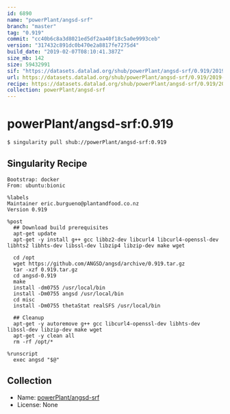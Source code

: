 ```yaml
---
id: 6890
name: "powerPlant/angsd-srf"
branch: "master"
tag: "0.919"
commit: "cc40b6c8a3d8021ed5df2aa40f18c5a0e9993ceb"
version: "317432c891dc0b470e2a8817fe7275d4"
build_date: "2019-02-07T08:10:41.387Z"
size_mb: 142
size: 59432991
sif: "https://datasets.datalad.org/shub/powerPlant/angsd-srf/0.919/2019-02-07-cc40b6c8-317432c8/317432c891dc0b470e2a8817fe7275d4.simg"
url: https://datasets.datalad.org/shub/powerPlant/angsd-srf/0.919/2019-02-07-cc40b6c8-317432c8/
recipe: https://datasets.datalad.org/shub/powerPlant/angsd-srf/0.919/2019-02-07-cc40b6c8-317432c8/Singularity
collection: powerPlant/angsd-srf
---
```


# powerPlant/angsd-srf:0.919

```bash
$ singularity pull shub://powerPlant/angsd-srf:0.919
```

## Singularity Recipe

```singularity
Bootstrap: docker
From: ubuntu:bionic

%labels
Maintainer eric.burgueno@plantandfood.co.nz
Version 0.919

%post
  ## Download build prerequisites
  apt-get update
  apt-get -y install g++ gcc libbz2-dev libcurl4 libcurl4-openssl-dev libhts2 libhts-dev libssl-dev libzip4 libzip-dev make wget

  cd /opt
  wget https://github.com/ANGSD/angsd/archive/0.919.tar.gz
  tar -xzf 0.919.tar.gz
  cd angsd-0.919
  make
  install -dm0755 /usr/local/bin
  install -Dm0755 angsd /usr/local/bin
  cd misc
  install -Dm0755 thetaStat realSFS /usr/local/bin

  ## Cleanup
  apt-get -y autoremove g++ gcc libcurl4-openssl-dev libhts-dev libssl-dev libzip-dev make wget
  apt-get -y clean all
  rm -rf /opt/*

%runscript
  exec angsd "$@"
```

## Collection

 - Name: [powerPlant/angsd-srf](https://github.com/powerPlant/angsd-srf)
 - License: None

